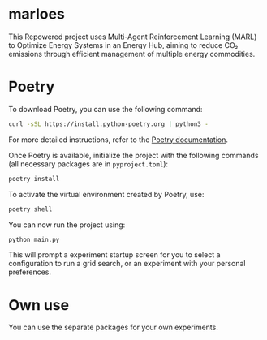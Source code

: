 # marloes
This Repowered project uses Multi-Agent Reinforcement Learning (MARL) to Optimize Energy Systems in an Energy Hub, aiming to reduce CO₂ emissions through efficient management of multiple energy commodities.

# Poetry

To download Poetry, you can use the following command:

```sh
curl -sSL https://install.python-poetry.org | python3 -
```

For more detailed instructions, refer to the [Poetry documentation](https://python-poetry.org/docs/#installation).

Once Poetry is available, initialize the project with the following commands (all necessary packages are in `pyproject.toml`):

```sh
poetry install
```

To activate the virtual environment created by Poetry, use:

```sh
poetry shell
```

You can now run the project using:

```sh
python main.py
```

This will prompt a experiment startup screen for you to select a configuration to run a grid search, or an experiment with your personal preferences.

# Own use

You can use the separate packages for your own experiments.
